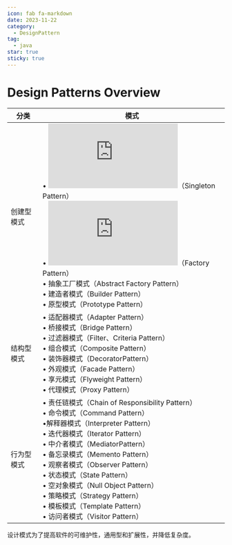 ```yaml
---
icon: fab fa-markdown
date: 2023-11-22
category:
  - DesignPattern
tag:
  - java
star: true
sticky: true
---
```


# Design Patterns Overview

| 分类 | 模式 |
| --- | --- |
| 创建型模式 | • ![单例模式](https://section9-lab.github.io/blogs/design/DesignPatternsSingleton.html)（Singleton Pattern）<br>• ![工厂模式](https://section9-lab.github.io/blogs/design/DesignPatternsFactory.html)（Factory Pattern）<br>• 抽象工厂模式（Abstract Factory Pattern）<br>• 建造者模式（Builder Pattern）<br>• 原型模式（Prototype Pattern） |
| 结构型模式 | • 适配器模式（Adapter Pattern）<br>• 桥接模式（Bridge Pattern）<br>• 过滤器模式（Filter、Criteria Pattern）<br>• 组合模式（Composite Pattern）<br>• 装饰器模式（DecoratorPattern）<br>• 外观模式（Facade Pattern）<br>• 享元模式（Flyweight Pattern）<br>• 代理模式（Proxy Pattern） |
| 行为型模式 | • 责任链模式（Chain of Responsibility Pattern）<br>• 命令模式（Command Pattern）<br>•解释器模式（Interpreter Pattern）<br>• 迭代器模式（Iterator Pattern）<br>• 中介者模式（MediatorPattern）<br>• 备忘录模式（Memento Pattern）<br>• 观察者模式（Observer Pattern）<br>• 状态模式（State Pattern）<br>• 空对象模式（Null Object Pattern）<br>• 策略模式（Strategy Pattern）<br>• 模板模式（Template Pattern）<br>• 访问者模式（Visitor Pattern） |

设计模式为了提高软件的可维护性，通用型和扩展性，并降低复杂度。